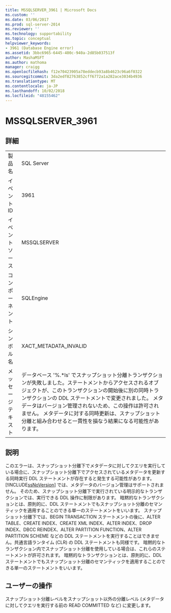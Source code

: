 ```yaml
---
title: MSSQLSERVER_3961 | Microsoft Docs
ms.custom: ''
ms.date: 03/06/2017
ms.prod: sql-server-2014
ms.reviewer: ''
ms.technology: supportability
ms.topic: conceptual
helpviewer_keywords:
- 3961 (Database Engine error)
ms.assetid: 3bbc6965-6445-400c-940a-2d85b037513f
author: MashaMSFT
ms.author: mathoma
manager: craigg
ms.openlocfilehash: f12e70423905a78eddecb93a8b4623c96a6f0322
ms.sourcegitcommit: 3da2edf82763852cff6772a1a282ace3034b4936
ms.translationtype: MT
ms.contentlocale: ja-JP
ms.lasthandoff: 10/02/2018
ms.locfileid: "48155462"
---
```

# <a name="mssqlserver3961"></a>MSSQLSERVER_3961
    
## <a name="details"></a>詳細  
  
|||  
|-|-|  
|製品名|SQL Server|  
|イベント ID|3961|  
|イベント ソース|MSSQLSERVER|  
|コンポーネント|SQLEngine|  
|シンボル名|XACT_METADATA_INVALID|  
|メッセージ テキスト|データベース '%.*ls' でスナップショット分離トランザクションが失敗しました。ステートメントからアクセスされるオブジェクトが、このトランザクションの開始後に別の同時トランザクションの DDL ステートメントで変更されました。  メタデータはバージョン管理されないため、この操作は許可されません。 メタデータに対する同時更新は、スナップショット分離と組み合わせると一貫性を損なう結果になる可能性があります。|  
  
## <a name="explanation"></a>説明  
 このエラーは、スナップショット分離下でメタデータに対してクエリを実行している場合に、スナップショット分離下でアクセスされているメタデータを更新する同時実行 DDL ステートメントが存在すると発生する可能性があります。 [!INCLUDE[ssNoVersion](../../includes/ssnoversion-md.md)] では、メタデータのバージョン管理はサポートされません。 そのため、スナップショット分離下で実行されている明示的なトランザクションでは、実行できる DDL 操作に制限があります。 暗黙的なトランザクションとは、原則的に、DDL ステートメントでもスナップショット分離のセマンティックを適用することのできる単一のステートメントをいいます。 スナップショット分離下では、BEGIN TRANSACTION ステートメントの後に、ALTER TABLE、CREATE INDEX、CREATE XML INDEX、ALTER INDEX、DROP INDEX、DBCC REINDEX、ALTER PARTITION FUNCTION、ALTER PARTITION SCHEME などの DDL ステートメントを実行することはできません。共通言語ランタイム (CLR) の DDL ステートメントも同様です。 暗黙的なトランザクション内でスナップショット分離を使用している場合は、これらのステートメントが許可されます。 暗黙的なトランザクションとは、原則的に、DDL ステートメントでもスナップショット分離のセマンティックを適用することのできる単一のステートメントをいいます。  
  
## <a name="user-action"></a>ユーザーの操作  
 スナップショット分離レベルをスナップショット以外の分離レベル (メタデータに対してクエリを実行する前の READ COMMITTED など) に変更します。  
  
  
